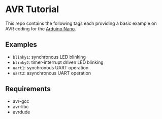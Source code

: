 # AVR Tutorial

This repo contains the following tags each providing a basic example on AVR coding
for the [Arduino Nano](https://store.arduino.cc/arduino-nano).

## Examples

- `blinky1`: synchronous LED blinking
- `blinky2`: timer-interrupt driven LED blinking
- `uart1`: synchronous UART operation
- `uart2`: asynchronous UART operation

## Requirements

- avr-gcc
- avr-libc
- avrdude
